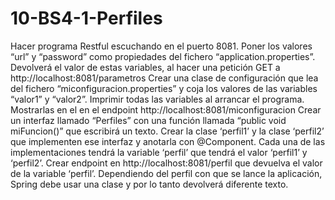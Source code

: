 # 10-BS4-1-Perfiles

Hacer programa Restful escuchando en el puerto 8081.
Poner los valores “url” y “password” como propiedades del fichero “application.properties”. Devolverá el valor de estas variables, al hacer una petición GET a http://localhost:8081/parametros
Crear una clase de configuración que lea del fichero “miconfiguracion.properties” y coja los valores de las variables “valor1” y “valor2”. Imprimir todas las variables al arrancar el programa. Mostrarlas en el en el endpoint  http://localhost:8081/miconfiguracion
Crear un interfaz llamado “Perfiles” con una función llamada “public void  miFuncion()” que escribirá un texto. Crear la clase ‘perfil1’ y la clase ‘perfil2’ que implementen ese interfaz y anotarla con @Component. Cada una de las implementaciones tendrá la variable ‘perfil’ que tendrá el valor ‘perfil1’ y ‘perfil2’. 
Crear endpoint en http://localhost:8081/perfil que devuelva el valor de la variable ‘perfil’. Dependiendo del perfil con que se lance la aplicación, Spring debe usar una clase y por lo tanto devolverá diferente texto.
